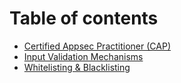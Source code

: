 # Table of contents

* [Certified Appsec Practitioner (CAP)](README.md)
* [Input Validation Mechanisms](input-validation-mechanisms.md)
* [Whitelisting & Blacklisting](whitelisting-and-blacklisting.md)
